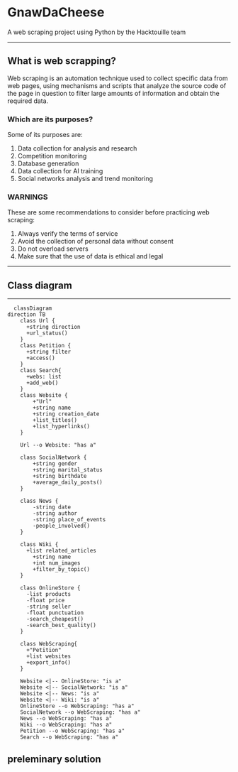 # GnawDaCheese
A web scraping project using Python by the Hacktouille team

---

## What is web scrapping?

Web scraping is an automation technique used to collect specific data from web pages, using mechanisms and scripts that analyze the source code of the page in question to filter large amounts of information and obtain the required data.

### Which are its purposes?

Some of its purposes are:
1. Data collection for analysis and research
2. Competition monitoring
3. Database generation
4. Data collection for AI training
5. Social networks analysis and trend monitoring

### WARNINGS

These are some recommendations to consider before practicing web scraping:
1. Always verify the terms of service
2. Avoid the collection of personal data without consent
3. Do not overload servers
4. Make sure that the use of data is ethical and legal

--- 

## Class diagram

---
```mermaid
  classDiagram
direction TB
    class Url {
      +string direction
      +url_status()
    }
    class Petition {
      +string filter
      +access()
    }
    class Search{
      +webs: list
      +add_web()
    }    
    class Website {
	    +"Url"
	    +string name
	    +string creation_date
	    +list_titles()
	    +list_hyperlinks()
    }

    Url --o Website: "has a"

    class SocialNetwork {
	    +string gender
	    +string marital_status
	    +string birthdate
	    +average_daily_posts()
    }

    class News {
	    -string date
	    -string author
	    -string place_of_events
	    -people_involved()
    }

    class Wiki {
      +list related_articles
	    +string name
	    +int num_images
	    +filter_by_topic()
    }

    class OnlineStore {
      -list products
      -float price
      -string seller
      -float punctuation
      -search_cheapest()
      -search_best_quality()
    }

    class WebScraping{
      +"Petition"
      +list websites
      +export_info()   
    }
    
    Website <|-- OnlineStore: "is a"
    Website <|-- SocialNetwork: "is a"
    Website <|-- News: "is a"
    Website <|-- Wiki: "is a"
    OnlineStore --o WebScraping: "has a"
    SocialNetwork --o WebScraping: "has a"
    News --o WebScraping: "has a"
    Wiki --o WebScraping: "has a"
    Petition --o WebScraping: "has a"
    Search --o WebScraping: "has a"
```
## preleminary solution

